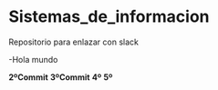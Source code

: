 # Sistemas_de_informacion
Repositorio para enlazar con slack

-Hola mundo

**2ºCommit**
**3ºCommit**
**4º**
**5º**
